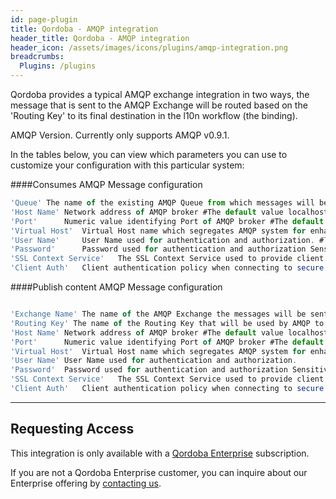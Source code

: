 ```yaml
---
id: page-plugin
title: Qordoba - AMQP integration
header_title: Qordoba - AMQP integration
header_icon: /assets/images/icons/plugins/amqp-integration.png
breadcrumbs:
  Plugins: /plugins
---
```



Qordoba provides a typical AMQP exchange integration in two ways, the message that is sent to the AMQP Exchange will be routed based on the 'Routing Key' to its final destination in the l10n workflow (the binding). 


<div class="alert alert-warning">
AMQP Version. Currently only supports AMQP v0.9.1.
</div>

In the tables below, you can view which parameters you can use to customize your configuration with this particular system:


####Consumes AMQP Message configuration
```javascript
'Queue'	The name of the existing AMQP Queue from which messages will be consumed. Usually pre-defined by AMQP administrator.
'Host Name'	Network address of AMQP broker #The default value localhost
'Port'		Numeric value identifying Port of AMQP broker #The default value 5672
'Virtual Host'	Virtual Host name which segregates AMQP system for enhanced security.
'User Name'		User Name used for authentication and authorization. #The default value guest
'Password'		Password used for authentication and authorization Sensitive Property #The default value guest
'SSL Context Service'	The SSL Context Service used to provide client certificate information for TLS/SSL connections.
'Client Auth'	Client authentication policy when connecting to secure (TLS/SSL) AMQP broker. Possible values are REQUIRED, WANT, NONE. This property is only used when an SSL Context has been defined and enabled.

```


####Publish content AMQP Message configuration
```javascript

'Exchange Name'	The name of the AMQP Exchange the messages will be sent to. Usually provided by the AMQP administrator. It is an optional property. If kept empty the messages will be sent to a default AMQP exchange.
'Routing Key' The name of the Routing Key that will be used by AMQP to route messages from the exchange to a destination queue(s). Usually provided by the administrator in the event when messages are sent to a default exchange this property corresponds to a destination queue name, otherwise a binding from the Exchange to a Queue via Routing Key must be set (usually by the AMQP administrator)
'Host Name'	Network address of AMQP broker #The default value localhost
'Port'		Numeric value identifying Port of AMQP broker #The default value guest 5672 
'Virtual Host'	Virtual Host name which segregates AMQP system for enhanced security.
'User Name'	User Name used for authentication and authorization. 
'Password'	Password used for authentication and authorization Sensitive Property #The default value guest
'SSL Context Service'	The SSL Context Service used to provide client certificate information for TLS/SSL connections.
'Client Auth'	Client authentication policy when connecting to secure (TLS/SSL) AMQP broker. Possible values are REQUIRED, WANT, NONE. This property is only used when an SSL Context has been defined and enabled.

```

---
## Requesting Access

This integration is only available with a [Qordoba Enterprise](http://go.qordoba.com/WF-Request-A-Demo__LP-DevDocs-Header.html) subscription.

If you are not a Qordoba Enterprise customer, you can inquire about our
Enterprise offering by [contacting us](http://go.qordoba.com/WF-Request-A-Demo__LP-DevDocs-Header.html).



